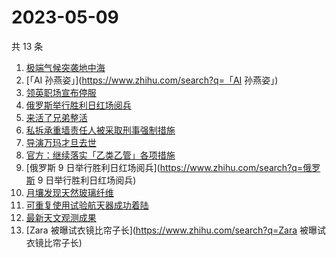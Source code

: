 # 2023-05-09

共 13 条

<!-- BEGIN -->
<!-- 最后更新时间 Tue May 09 2023 17:02:45 GMT+0800 (China Standard Time) -->

1. [极端气候突袭地中海](https://www.zhihu.com/search?q=极端气候突袭地中海)
1. [「AI 孙燕姿」](https://www.zhihu.com/search?q=「AI 孙燕姿」)
1. [领英职场宣布停服](https://www.zhihu.com/search?q=领英职场宣布停服)
1. [俄罗斯举行胜利日红场阅兵](https://www.zhihu.com/search?q=俄罗斯举行胜利日红场阅兵)
1. [来活了兄弟整活](https://www.zhihu.com/search?q=来活了兄弟整活)
1. [私拆承重墙责任人被采取刑事强制措施](https://www.zhihu.com/search?q=私拆承重墙责任人被采取刑事强制措施)
1. [导演万玛才旦去世](https://www.zhihu.com/search?q=导演万玛才旦去世)
1. [官方：继续落实「乙类乙管」各项措施](https://www.zhihu.com/search?q=官方：继续落实「乙类乙管」各项措施)
1. [俄罗斯 9 日举行胜利日红场阅兵](https://www.zhihu.com/search?q=俄罗斯 9
   日举行胜利日红场阅兵)
1. [月壤发现天然玻璃纤维](https://www.zhihu.com/search?q=月壤发现天然玻璃纤维)
1. [可重复使用试验航天器成功着陆](https://www.zhihu.com/search?q=可重复使用试验航天器成功着陆)
1. [最新天文观测成果](https://www.zhihu.com/search?q=最新天文观测成果)
1. [Zara 被曝试衣镜比帘子长](https://www.zhihu.com/search?q=Zara
   被曝试衣镜比帘子长)

<!-- END -->
